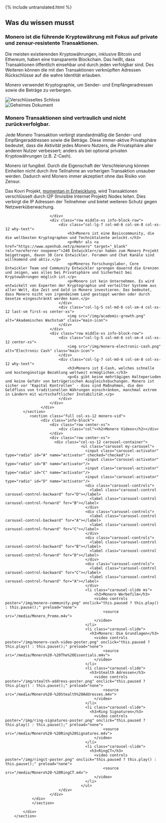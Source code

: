 {% include untranslated.html %}
<div class="site-wrap">
    <section class="container">
            <div class="row">
                <section class="container about-monero full col-xs-12">
                    <div class="info-block">
                        <div class="row center-xs">
                            <div class="col"><h2>Was du wissen musst</h2></div>
                        </div>
                        <div class="row middle-xs info-block-row private">
                            <div class="col-lg-7 col-md-6 col-sm-8 col-xs-12  why-text">
                                <h3>Monero ist die führende Kryptowährung mit Fokus auf private und zensur-resistente Transaktionen.</h3>
                                <p>Die meisten existierenden Kryptowährungen, inklusive Bitcoin und Ethereum, haben eine transparente Blockchain. Das heißt, dass Transaktionen öffentlich einsehbar und durch jeden verfolgbar sind. Des Weiteren können die mit den Transaktionen verknüpften Adressen Rückschlüsse auf die wahre Identität erlauben. </p>
                                <p>Monero verwendet Kryptographie, um Sender- und Empfängeradressen sowie die Beträge zu verbergen.</p>
                            </div>
                            <div class="col-lg-5 col-md-6 col-sm-4 col-xs-12 last-sm first-xs center-xs">
                                <img src="/img/crypto-lock.png" alt="Verschlüsseltes Schloss" class="main-icon">
                            </div>
                        </div>
                        <div class="row middle-xs info-block-row">
                            <div class="col-lg-5 col-md-6 col-sm-4 col-xs-12 center-xs">
                                <img src="/img/monero-classified.png" alt="Geheimes Dokument" class="main-icon">
                            </div>
                            <div class="col-lg-7 col-md-6 col-sm-8 col-xs-12 why-text">
                                <h3>Monero Transaktionen sind vertraulich und nicht zurückverfolgbar.</h3>
                                <p>Jede Monero Transaktion verbirgt standardmäßig die Sender- und Empfängeraddressen sowie die Beträge. Diese immer-aktive Privatsphäre bedeutet, dass die Aktivität jedes Monero Nutzers, die Privatsphäre aller anderen Nutzer verbessert; anders als bei optional privaten Kryptowährungen (z.B. Z-Cash).</p>
                                <p>Monero ist fungibel. Durch die Eigenschaft der Verschleierung können Einheiten nicht durch ihre Teilnahme an vorherigen Transaktion unsauber werden. Dadurch wird Monero immer akzeptiert ohne das Risiko von Zensur.</p>
                                <p>Das Kovri Projekt, <a href="https://getkovri.org/">momentan in Entwicklung</a>, wird Transaktionen verschlüsselt durch I2P (Invisible Internet Projekt) Nodes leiten. Dies verbirgt die IP Adressen der Teilnehmer und bietet weiteren Schutz gegen Netzwerküberwachung.</p>
                            </div>

                        </div>
                        <div class="row middle-xs info-block-row">
                            <div class="col-lg-7 col-md-6 col-sm-8 col-xs-12 why-text">
                                <h3>Monero ist eine Basiscommunity, die die weltbesten Kryptographen und Techniktalente anlockt.</h3>
                                <p>Mehr als <a href="https://www.openhub.net/p/monero" target="_blank" rel="noreferrer noopener">240 Entwickler</a> haben zum Monero Projekt beigetragen, davon 30 Core Entwickler. Forumen und Chat Kanäle sind willkomend und aktiv.</p>
                                <p>Moneros Forschungslabor, Core Entwickler Team und Community Entwickler sprengen dauernd die Grenzen und zeigen, was alles bei Privatsphäre und Sicherheit bei Kryptowährungen möglich ist.</p>
                                <p>Monero ist kein Unternehmen. Es wird entwickelt von Experten der Kryptographie und verteilter Systeme aus aller Welt, die Zeit und Geld in Monero investieren. Das bedeutet, dass Monero nicht von irgendeinem Land gestoppt werden oder durch Gesetze eingeschränkt werden kann.</p>
                            </div>
                            <div class="col-lg-5 col-md-6 col-sm-4 col-xs-12 last-sm first-xs center-xs">
                                <img src="/img/academic-growth.png" alt="Akademisches Wachstum" class="main-icon">
                            </div>
                        </div>
                        <div class="row middle-xs info-block-row">
                            <div class="col-lg-5 col-md-6 col-sm-4 col-xs-12 center-xs">
                                <img src="/img/monero-electronic-cash.png" alt="Electronic Cash" class="main-icon">
                            </div>
                            <div class="col-lg-7 col-md-6 col-sm-8 col-xs-12 why-text">
                                <h3>Monero ist E-Cash, welches schnelle und kostengünstige Bezahlung weltweit ermöglichen.</h3>
                                <p>Es gibt keine mehrtägigen Halteperioden und keine Gefahr von betrügerischen Ausgleichsbuchungen. Monero ist sicher vor ‘Kapital Kontrollen’ - dies sind Maßnahmen, die den Geldfluss von traditionellen Währungen einschränken, manchmal extrem in Ländern mit wirtschaftlicher Instabilität.</p>
                            </div>
                        </div>
                    </div>
            </section>
               <section class="full col-xs-12 monero-vid">
                    <div class="info-block">
                        <div class="row center-xs">
                            <div class="col"><h2>Monero Videos</h2></div>
                        </div>
                        <div class="row center-xs">
                          <div class="col-xs-12 carousel-container">
                                      <ul class="carousel my-carousel">
                                        <input class="carousel-activator" type="radio" id="A" name="activator" checked="checked"/>
                                        <input class="carousel-activator" type="radio" id="B" name="activator"/>
                                        <input class="carousel-activator" type="radio" id="C" name="activator"/>
                                        <input class="carousel-activator" type="radio" id="D" name="activator"/>
                                        <div class="carousel-controls">
                                          <label class="carousel-control carousel-control-backward" for="D"></label>
                                          <label class="carousel-control carousel-control-forward" for="B"></label>
                                        </div>
                                        <div class="carousel-controls">
                                          <label class="carousel-control carousel-control-backward" for="A"></label>
                                          <label class="carousel-control carousel-control-forward" for="C"></label>
                                        </div>
                                        <div class="carousel-controls">
                                          <label class="carousel-control carousel-control-backward" for="B"></label>
                                          <label class="carousel-control carousel-control-forward" for="D"></label>
                                        </div>
                                        <div class="carousel-controls">
                                          <label class="carousel-control carousel-control-backward" for="C"></label>
                                          <label class="carousel-control carousel-control-forward" for="A"></label>
                                        </div>
                                        <li class="carousel-slide ms">
                                            <h3>Monero Werbefilm</h3>
                                            <video controls poster="/img/monero-community.png" onclick="this.paused ? this.play() : this.pause();" preload="none">
                                                <source src="/media/Monero_Promo.m4v">
                                            </video>
                                        </li>
                                        <li class="carousel-slide">
                                          <h3>Monero: Die Grundlagen</h3>
                                            <video controls poster="/img/monero-cash-video-poster.png" onclick="this.paused ? this.play() : this.pause();" preload="none">
                                                <source src="/media/Monero%20-%20The%20Essentials.m4v">
                                            </video>
                                        </li>
                                        <li class="carousel-slide">
                                          <h3>Stealth Adressen</h3>
                                            <video controls poster="/img/stealth-address-poster.png" onclick="this.paused ? this.play() : this.pause();" preload="none">
                                                <source src="/media/Monero%20-%20Stealth%20Addresses.m4v">
                                            </video>
                                        </li>
                                        <li class="carousel-slide">
                                          <h3>Ring Signaturen</h3>
                                            <video controls poster="/img/ring-signatures-poster.png" onclick="this.paused ? this.play() : this.pause();" preload="none">
                                                <source src="/media/Monero%20-%20Ring%20Signatures.m4v">
                                            </video>
                                        </li>
                                        <li class="carousel-slide">
                                          <h3>RingCT</h3>
                                            <video controls poster="/img/ringct-poster.png" onclick="this.paused ? this.play() : this.pause();" preload="none">
                                                <source src="/media/Monero%20-%20RingCT.m4v">
                                            </video>
                                        </li>
                                      </ul>
                            </div>
                        </div>
                </div>
                </section>

            </div>
        </section>
</div>